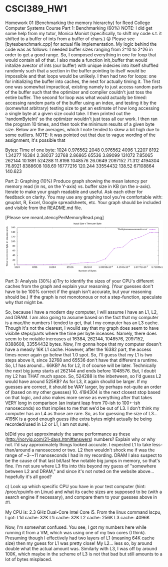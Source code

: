 # CSCI389_HW1
Homework 01 (Benchmarking the memory hierarchy) for Reed College Computer Systems Course
Part 1: Benchmarking (60%)
NOTE: I did get some help from my tutor, Monica Moniot (specifically, to shift my code s.t. it shifted to a buffer of ints from a buffer of chars.)
☹
Please see [bytesbenchmark.cpp] for actual file implementation.
My logic behind the code was as follows: I needed buffer sizes ranging from 2^10 to 2^26 in order to get a good range. So, I composed everything in one for loop that would contain all of that. I also made a function init_buffer that would initalize avector of ints (our buffer) with unique indecies into itself shuffled randomly such that a section in the buffer pointing to itself would be impossible and that loops would be unlikely. 
I then had two for loops: one for initializing the buffer into caches, the next for actually timing it. The first one was somewhat impractical, existing namely to just access random parts of the buffer such that the optimizer and compiler couldn't just toss the entire buffer.  The second for loop was what would actually be timed: accessing random parts of the buffer using an index, and testing it by the (somewhat arbitrary) testing size to get an estimate of how long accessing a single byte at a given size could take. I then printed out the 'randomByteInt' so the optimizer wouldn't just toss all our work.
I then ran the program 10 times, and then took the minimum results of a given byte size.  Below are the averages, which I note tended to skew a bit high due to some outliers. 
NOTE: It was pointed out that due to vague wording of the assignment, it's possible that 

Bytes:      Time of one byte: 
1024	0.976562
2048	0.976562
4096	1.2207
8192	1.34277
16384	2.38037
32768	2.86865
65536	3.89099
131072	7.85065
262144	10.1891
524288	11.8198
1048576	26.0649
2097152	71.312
4194304	76.8921
8388608	108.69
16777216	120.244
33554432	138.52
67108864	140.623
	
	

Part 2: Graphing (10%)
Produce graph showing the mean latency per memory read (in ns, on the Y-axis) vs. buffer size in KB (on the x-axis). Iterate to make your graph readable and useful. Ask each other for feedback on clarity. You may use any graphing tool you're comfortable with: gnuplot, R, Excel, Google spreadsheets, etc. Your graph should be included and visible from the README.md file.

[Please see meanLatencyPerMemoryRead.png]
![Graph of testing](meanLatencyPerMemoryRead.png "Mean latency per memory read vs Buffer size graph")

Part 3: Analysis (30%)
a)Try to identify the sizes of your CPU's different caches from the graph and explain your reasoning. (Your guesses don't have to be 100% correct if the graph isn't accurate, but your reasoning should be.) If the graph is not monotonous or not a step-function, speculate why that might be.

So, because I have a modern day computer, I will assume I have an L1, L2, and DRAM. I am also going to assume based on the fact that my computer is a mac/the numbers I tended to get, that I my computer has an L3 cache. 
Though it's not the clearest, I woulld say that my graph does seem to have visiblle steps/parts where the time per byte inceases. Namely, there does seem to be notable increases at 16384, 262144, 1048576, 2097152, 8388608, 33554432  bytes. 
Now, I'm gonna hope that my computer doesn't have a measly 16K L1 cache. However, after the 16382 part, the access times never again go below that 1.0 spot. So, I'll guess that my L1 is two steps above it, since 32768 and 65536 don't have that different a runtime. So, L1 has around... 66KB?
As for L2, it of course will be later. Technically the next big jump starts at 262144 and ends before 1048576. But, I doubt my L2 has THAT much space. So, 524288 is the inbetween, so I'd guess L2 would have around 525KB?
As for L3, it again shoulld be larger. If my guesses are correct, it should be WAY larger, by perhaps not-quite an order of (based on my other guesses) 10. 4194304 
is the next closest stop based on that logic, and also makes more sense as everything after that takes VERY long in comparison (an instant leap from 70-ish to 100+-ish nanoseconds) so that implies to me that we'd be out of L3. I don't think my computer has an L4 as those are rare. So, as for guessing the size of L3... 4195K is a good enough guess (the extra bytes might actually be being recorded/used in L2 or L1, I am not sure).

b)Did you get approximately the same performance as these (http://norvig.com/21-days.html#answers) numbers? Explain why or why not.
I'd say approximately things looked accurate. I expected L1 to take less-than/around a nanosecond or two. L2 then wouldn't shock me if was the range of ~3-~11 nanoseconds I had in my recording. DRAM I also suspect to be the cause of that last bit/last few notable big jumps in memory, so that's fine. I'm not sure where L3 fits into this beyond my guess of "somewhere between L2 and DRAM," and since it's not noted on the website above... hopefully it's all good?

c) Look up which specific CPU you have in your test computer (hint: /proc/cpuinfo on Linux) and what its cache sizes are supposed to be (with a search engine if necessary), and compare them to your guesses above in #1.

My CPU is: 2.3 GHz Dual-Core Intel Core i5.
From the linux command lscpu, I got:
L1d cache:           32K
L1i cache:           32K
L2 cache:            256K
L3 cache:            4096K

Now, I'm somewhat confused. You see, I got my numbers here while running it from a VM, which was using one of my two cores (I think). Presuming though I effectively had two layers of L1 (meaning 64K cache size) then my guess for L1 was pretty close! My L2... less so, by around double what the actual amount was.  Similarly with L3, I was off by around 100K, which maybe in the scheme of L3 is not that bad but still amounts to a lot of bytes misplaced.  

